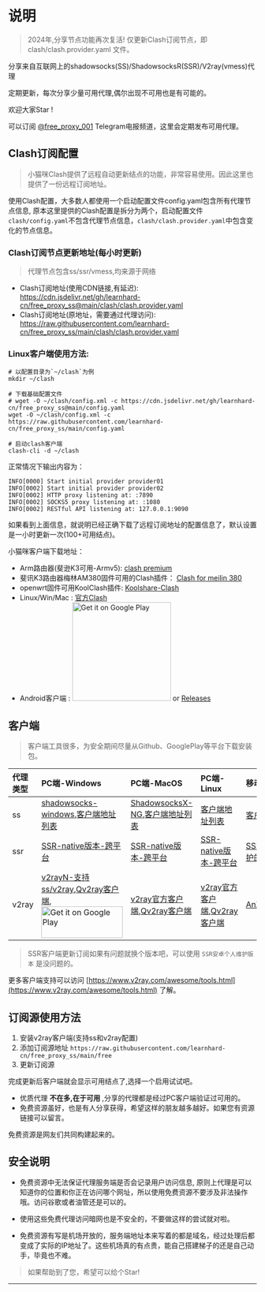 # 说明

> 2024年,分享节点功能再次复活! 仅更新Clash订阅节点，即 clash/clash.provider.yaml 文件。

分享来自互联网上的shadowsocks(SS)/ShadowsocksR(SSR)/V2ray(vmess)代理

定期更新，每次分享少量可用代理,偶尔出现不可用也是有可能的。

欢迎大家Star !

可以订阅 [@free_proxy_001](https://t.me/free_proxy_001) Telegram电报频道，这里会定期发布可用代理。

## Clash订阅配置
> 小猫咪Clash提供了远程自动更新结点的功能，非常容易使用。因此这里也提供了一份远程订阅地址。


使用Clash配置，大多数人都使用一个启动配置文件config.yaml包含所有代理节点信息, 原本这里提供的Clash配置是拆分为两个，启动配置文件`clash/config.yaml`不包含代理节点信息，`clash/clash.provider.yaml`中包含变化的节点信息。 



### Clash订阅节点更新地址(每小时更新)
> 代理节点包含ss/ssr/vmess,均来源于网络

- Clash订阅地址(使用CDN链接,有延迟): https://cdn.jsdelivr.net/gh/learnhard-cn/free_proxy_ss@main/clash/clash.provider.yaml
- Clash订阅地址(原地址，需要通过代理访问): https://raw.githubusercontent.com/learnhard-cn/free_proxy_ss/main/clash/clash.provider.yaml


### Linux客户端使用方法:
```
# 以配置目录为`~/clash`为例
mkdir ~/clash

# 下载基础配置文件
# wget -O ~/clash/config.xml -c https://cdn.jsdelivr.net/gh/learnhard-cn/free_proxy_ss@main/config.yaml
wget -O ~/clash/config.xml -c https://raw.githubusercontent.com/learnhard-cn/free_proxy_ss/main/config.yaml

# 启动clash客户端
clash-cli -d ~/clash

```

正常情况下输出内容为：
```
INFO[0000] Start initial provider provider01            
INFO[0002] Start initial provider provider02            
INFO[0002] HTTP proxy listening at: :7890               
INFO[0002] SOCKS5 proxy listening at: :1080             
INFO[0002] RESTful API listening at: 127.0.0.1:9090 
```
如果看到上面信息，就说明已经正确下载了远程订阅地址的配置信息了，默认设置是一小时更新一次(100+可用结点)。

小猫咪客户端下载地址：
- Arm路由器(斐逊K3可用-Armv5): [clash premium](https://github.com/Dreamacro/clash/releases/tag/premium)
- 斐讯K3路由器梅林AM380固件可用的Clash插件： [Clash for meilin 380](https://github.com/learnhard-cn/clash)
- openwrt固件可用KoolClash插件: [Koolshare-Clash](https://github.com/SukkaW/Koolshare-Clash)
- Linux/Win/Mac : [官方Clash](https://github.com/Dreamacro/clash/releases/latest)
- Android客户端 : <a href="https://play.google.com/store/apps/details?id=com.github.kr328.clash"><img width="200px" alt="Get it on Google Play" src="https://play.google.com/intl/en_us/badges/static/images/badges/en_badge_web_generic.png"/></a> or [Releases](https://github.com/Kr328/ClashForAndroid/releases)

## 客户端
> 客户端工具很多，为安全期间尽量从Github、GooglePlay等平台下载安装包。


| 代理类型| PC端-Windows| PC端-MacOS| PC端-Linux| 移动端-Android| 移动端-iOS|
|:---|:---|:---|:---|:---|:---|
| ss| [shadowsocks-windows](https://github.com/shadowsocks/shadowsocks-windows/releases),[客户端地址列表](https://shadowsocks.org/en/download/clients.html)| [ShadowsocksX-NG](https://github.com/shadowsocks/ShadowsocksX-NG/releases/),[客户端地址列表](https://shadowsocks.org/en/download/clients.html)| [客户端地址列表](https://shadowsocks.org/en/download/clients.html)| [客户端地址列表](https://shadowsocks.org/en/download/clients.html)| [客户端地址列表](https://shadowsocks.org/en/download/clients.html)|
| ssr| [SSR-native版本-跨平台](https://github.com/ShadowsocksR-Live/shadowsocksr-native/releases/latest)| [SSR-native版本-跨平台](https://github.com/ShadowsocksR-Live/shadowsocksr-native/releases/latest)| [SSR-native版本-跨平台](https://github.com/ShadowsocksR-Live/shadowsocksr-native/releases/latest)| [SSR安卓-个人维护的版本](https://github.com/HMBSbige/ShadowsocksR-Android/releases)| [shadowrocket](https://apps.apple.com/us/app/shadowrocket/id932747118),[potatso-lite](https://apps.apple.com/us/app/potatso-lite/id1239860606)|
| v2ray| [v2rayN-支持ss/v2ray](https://github.com/2dust/v2rayN/releases),[Qv2ray客户端](https://github.com/Qv2ray/Qv2ray/releases),<a href="https://play.google.com/store/apps/details?id=com.v2ray.ang"><img alt="Get it on Google Play" src="https://play.google.com/intl/en_us/badges/images/generic/en_badge_web_generic.png" width="165" height="64" /></a>| [v2ray官方客户端](https://github.com/v2fly/v2ray-core/releases),[Qv2ray客户端](https://github.com/Qv2ray/Qv2ray/releases)| [v2ray官方客户端](https://github.com/v2fly/v2ray-core/releases),[Qv2ray客户端](https://github.com/Qv2ray/Qv2ray/releases)| [AnXray](https://github.com/XTLS/AnXray),[v2rayNG](https://github.com/2dust/v2rayNG/releases/latest)| [Kitsunebi客户端](https://itunes.apple.com/us/app/kitsunebi-proxy-utility/id1446584073?mt=8)|


> SSR客户端更新订阅如果有问题就换个版本吧，可以使用 `SSR安卓个人维护版本` 是没问题的。


更多客户端支持可以访问 [https://www.v2ray.com/awesome/tools.html](https://www.v2ray.com/awesome/tools.html) 了解。

## 订阅源使用方法

1. 安装v2ray客户端(支持ss和v2ray配置)
2. 添加订阅源地址 `https://raw.githubusercontent.com/learnhard-cn/free_proxy_ss/main/free`
3. 更新订阅源


完成更新后客户端就会显示可用结点了,选择一个启用试试吧。

- 优质代理 **不在多,在于可用** ,分享的代理都是经过PC客户端验证过可用的。
- 免费资源虽好，也是有人分享获得，希望这样的朋友越多越好。如果您有资源链接可以留言。

免费资源是网友们共同构建起来的。

## 安全说明

- 免费资源中无法保证代理服务端是否会记录用户访问信息, 原则上代理是可以知道你的位置和你正在访问哪个网址，所以使用免费资源不要涉及非法操作哦。访问谷歌或者油管还是可以的。

- 使用这些免费代理访问暗网也是不安全的，不要做这样的尝试就对啦。

- 免费资源有写是机场开放的，服务端地址本来写着的都是域名，经过处理后都变成了实际的IP地址了。这些机场真的有点贵，能自己搭建梯子的还是自己动手，毕竟也不难。



> 如果帮助到了您，希望可以给个Star! 


---


